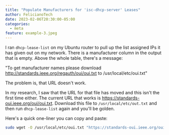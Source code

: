 ```yaml
---
title: "Populate Manufacturers for 'isc-dhcp-server' Leases"
author: FelicianoTech
date: 2023-02-06T20:30:00-05:00
categories:
  - meta
feature: example-3.jpeg
---
```


I ran `dhcp-lease-list` on my Ubuntu router to pull up the list assigned IPs it has given out on my network.
There is a manufacturer column in the output that is empty.
Above the whole table, there's a message:

"To get manufacturer names please download http://standards.ieee.org/regauth/oui/oui.txt to /usr/local/etc/oui.txt"

The problem is, that URL doesn't work.

In my research, I saw that the URL for that file has moved and this isn't the first time either.
The current URL that works is <https://standards-oui.ieee.org/oui/oui.txt>.
Download this file to `/usr/local/etc/out.txt` and then run `dhcp-lease-list` again and you'll be golden.

Here's a quick one-liner you can copy and paste:

```bash
sudo wget -O /usr/local/etc/oui.txt "https://standards-oui.ieee.org/oui/oui.txt"
```
